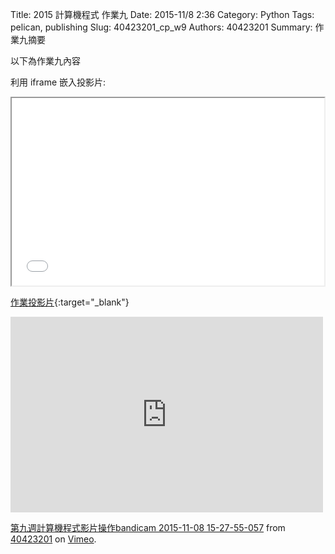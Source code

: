 Title: 2015 計算機程式 作業九
Date: 2015-11/8 2:36
Category: Python
Tags: pelican, publishing
Slug: 40423201_cp_w9
Authors: 40423201
Summary: 作業九摘要

以下為作業九內容

利用 iframe 嵌入投影片:

<iframe src="40423201_cp_w9_p.html" width="500" height="300"></iframe>

[作業投影片](40423201_cp_w9_p.html){:target="_blank"}

<iframe src="https://player.vimeo.com/video/145030495" width="500" height="313" frameborder="0" webkitallowfullscreen mozallowfullscreen allowfullscreen></iframe> <p><a href="https://vimeo.com/145030495">第九週計算機程式影片操作bandicam 2015-11-08 15-27-55-057</a> from <a href="https://vimeo.com/user45597735">40423201</a> on <a href="https://vimeo.com">Vimeo</a>.</p>